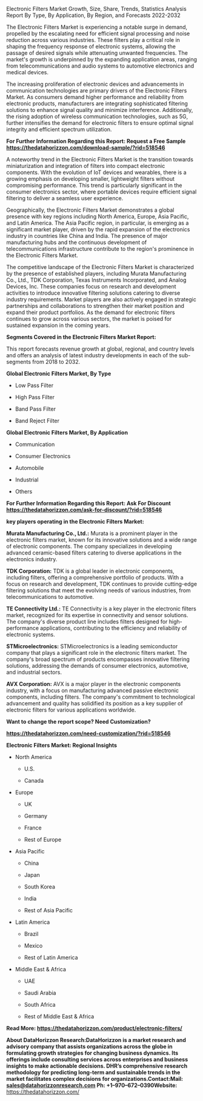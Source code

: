 Electronic Filters Market Growth, Size, Share, Trends, Statistics
Analysis Report By Type, By Application, By Region, and Forecasts
2022-2032

The Electronic Filters Market is experiencing a notable surge in demand,
propelled by the escalating need for efficient signal processing and
noise reduction across various industries. These filters play a critical
role in shaping the frequency response of electronic systems, allowing
the passage of desired signals while attenuating unwanted frequencies.
The market's growth is underpinned by the expanding application areas,
ranging from telecommunications and audio systems to automotive
electronics and medical devices.

The increasing proliferation of electronic devices and advancements in
communication technologies are primary drivers of the Electronic Filters
Market. As consumers demand higher performance and reliability from
electronic products, manufacturers are integrating sophisticated
filtering solutions to enhance signal quality and minimize interference.
Additionally, the rising adoption of wireless communication
technologies, such as 5G, further intensifies the demand for electronic
filters to ensure optimal signal integrity and efficient spectrum
utilization.

**For Further Information Regarding this Report: Request a Free Sample
<https://thedatahorizzon.com/download-sample/?rid=518546>**

A noteworthy trend in the Electronic Filters Market is the transition
towards miniaturization and integration of filters into compact
electronic components. With the evolution of IoT devices and wearables,
there is a growing emphasis on developing smaller, lightweight filters
without compromising performance. This trend is particularly significant
in the consumer electronics sector, where portable devices require
efficient signal filtering to deliver a seamless user experience.

Geographically, the Electronic Filters Market demonstrates a global
presence with key regions including North America, Europe, Asia Pacific,
and Latin America. The Asia Pacific region, in particular, is emerging
as a significant market player, driven by the rapid expansion of the
electronics industry in countries like China and India. The presence of
major manufacturing hubs and the continuous development of
telecommunications infrastructure contribute to the region's prominence
in the Electronic Filters Market.

The competitive landscape of the Electronic Filters Market is
characterized by the presence of established players, including Murata
Manufacturing Co., Ltd., TDK Corporation, Texas Instruments
Incorporated, and Analog Devices, Inc. These companies focus on research
and development activities to introduce innovative filtering solutions
catering to diverse industry requirements. Market players are also
actively engaged in strategic partnerships and collaborations to
strengthen their market position and expand their product portfolios. As
the demand for electronic filters continues to grow across various
sectors, the market is poised for sustained expansion in the coming
years.

**Segments Covered in the Electronic Filters Market Report:**

This report forecasts revenue growth at global, regional, and country
levels and offers an analysis of latest industry developments in each of
the sub-segments from 2018 to 2032.

**Global Electronic Filters Market, By Type**

-   Low Pass Filter

-   High Pass Filter

-   Band Pass Filter

-   Band Reject Filter

**Global Electronic Filters Market, By Application**

-   Communication

-   Consumer Electronics

-   Automobile

-   Industrial

-   Others

**For Further Information Regarding this Report: Ask For Discount
<https://thedatahorizzon.com/ask-for-discount/?rid=518546>**

**key players operating in the Electronic Filters Market:**

**Murata Manufacturing Co., Ltd.:** Murata is a prominent player in the
electronic filters market, known for its innovative solutions and a wide
range of electronic components. The company specializes in developing
advanced ceramic-based filters catering to diverse applications in the
electronics industry.

**TDK Corporation:** TDK is a global leader in electronic components,
including filters, offering a comprehensive portfolio of products. With
a focus on research and development, TDK continues to provide
cutting-edge filtering solutions that meet the evolving needs of various
industries, from telecommunications to automotive.

**TE Connectivity Ltd.:** TE Connectivity is a key player in the
electronic filters market, recognized for its expertise in connectivity
and sensor solutions. The company's diverse product line includes
filters designed for high-performance applications, contributing to the
efficiency and reliability of electronic systems.

**STMicroelectronics:** STMicroelectronics is a leading semiconductor
company that plays a significant role in the electronic filters market.
The company's broad spectrum of products encompasses innovative
filtering solutions, addressing the demands of consumer electronics,
automotive, and industrial sectors.

**AVX Corporation:** AVX is a major player in the electronic components
industry, with a focus on manufacturing advanced passive electronic
components, including filters. The company's commitment to technological
advancement and quality has solidified its position as a key supplier of
electronic filters for various applications worldwide.

**Want to change the report scope? Need Customization?**

**<https://thedatahorizzon.com/need-customization/?rid=518546>**

**Electronic Filters Market: Regional Insights**

-   North America

    -   U.S.

    -   Canada

-   Europe

    -   UK

    -   Germany

    -   France

    -   Rest of Europe

-   Asia Pacific

    -   China

    -   Japan

    -   South Korea

    -   India

    -   Rest of Asia Pacific

-   Latin America

    -   Brazil

    -   Mexico

    -   Rest of Latin America

-   Middle East & Africa

    -   UAE

    -   Saudi Arabia

    -   South Africa

    -   Rest of Middle East & Africa

**Read More: <https://thedatahorizzon.com/product/electronic-filters/>**

**About DataHorizzon Research:**DataHorizzon is a market research and
advisory company that assists organizations across the globe in
formulating growth strategies for changing business dynamics. Its
offerings include consulting services across enterprises and business
insights to make actionable decisions. DHR’s comprehensive research
methodology for predicting long-term and sustainable trends in the
market facilitates complex decisions for organizations.**Contact:Mail:**
<sales@datahorizzonresearch.com> **Ph:** +1–970–672–0390**Website:**
<https://thedatahorizzon.com/>

